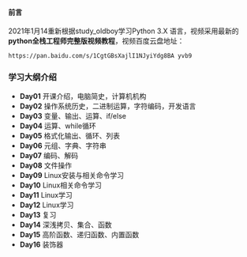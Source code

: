 #### 前言
2021年1月14重新根据study_oldboy学习Python 3.X 语言，视频采用最新的**python全栈工程师完整版视频教程**，视频百度云盘地址：

`https://pan.baidu.com/s/1CgtGBsXajlI1NJyiYdg8BA yvb9 `

### 学习大纲介绍
- **Day01** 开课介绍，电脑简史，计算机机构
- **Day02** 操作系统历史，二进制运算，字符编码，开发语言
- **Day03** 变量、输出、运算、if/else
- **Day04** 运算、while循环
- **Day05** 格式化输出、循环、列表
- **Day06** 元组、字典、字符串
- **Day07** 编码、解码
- **Day08** 文件操作
- **Day09** Linux安装与相关命令学习
- **Day10** Linux相关命令学习
- **Day11** Linux学习
- **Day12** Linux学习
- **Day13** 复习
- **Day14** 深浅拷贝、集合、函数
- **Day15** 高阶函数、递归函数、内置函数
- **Day16** 装饰器